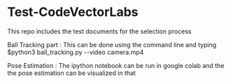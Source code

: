 # Test-CodeVectorLabs
This repo includes the test documents for the selection process

Ball Tracking part : 
This can be done using the command line and typing
$python3 ball_tracking.py --video camera.mp4


Pose Estimation : 
The ipython notebook can be run in google colab and the the pose estimation can be visualized in that
